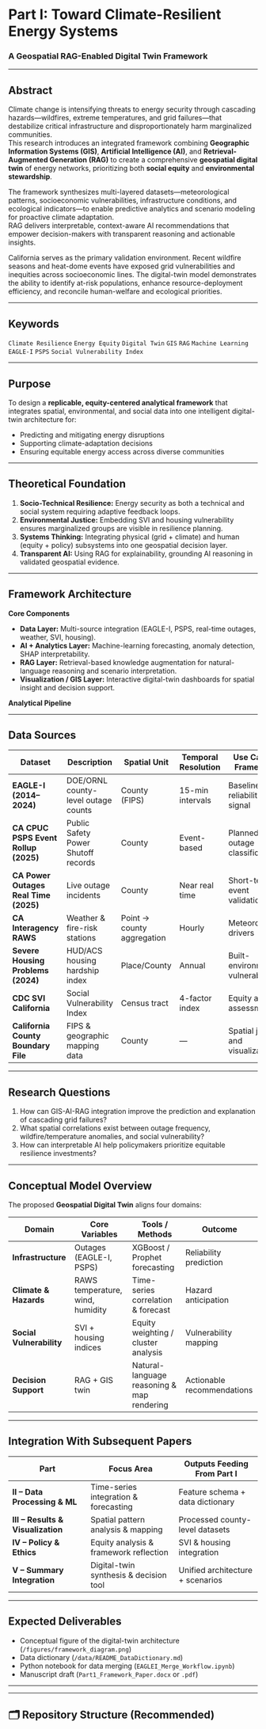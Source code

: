 # Part I: Toward Climate-Resilient Energy Systems  
### A Geospatial RAG-Enabled Digital Twin Framework

---

## Abstract
Climate change is intensifying threats to energy security through cascading hazards—wildfires, extreme temperatures, and grid failures—that destabilize critical infrastructure and disproportionately harm marginalized communities.  
This research introduces an integrated framework combining **Geographic Information Systems (GIS)**, **Artificial Intelligence (AI)**, and **Retrieval-Augmented Generation (RAG)** to create a comprehensive **geospatial digital twin** of energy networks, prioritizing both **social equity** and **environmental stewardship**.

The framework synthesizes multi-layered datasets—meteorological patterns, socioeconomic vulnerabilities, infrastructure conditions, and ecological indicators—to enable predictive analytics and scenario modeling for proactive climate adaptation.  
RAG delivers interpretable, context-aware AI recommendations that empower decision-makers with transparent reasoning and actionable insights.

California serves as the primary validation environment. Recent wildfire seasons and heat-dome events have exposed grid vulnerabilities and inequities across socioeconomic lines. The digital-twin model demonstrates the ability to identify at-risk populations, enhance resource-deployment efficiency, and reconcile human-welfare and ecological priorities.


---

## Keywords
`Climate Resilience`  `Energy Equity`  `Digital Twin`  `GIS`  `RAG`  `Machine Learning`  `EAGLE-I`  `PSPS`  `Social Vulnerability Index`

---

## Purpose
To design a **replicable, equity-centered analytical framework** that integrates spatial, environmental, and social data into one intelligent digital-twin architecture for:
- Predicting and mitigating energy disruptions
- Supporting climate-adaptation decisions
- Ensuring equitable energy access across diverse communities

---

## Theoretical Foundation
1. **Socio-Technical Resilience:** Energy security as both a technical and social system requiring adaptive feedback loops.  
2. **Environmental Justice:** Embedding SVI and housing vulnerability ensures marginalized groups are visible in resilience planning.  
3. **Systems Thinking:** Integrating physical (grid + climate) and human (equity + policy) subsystems into one geospatial decision layer.  
4. **Transparent AI:** Using RAG for explainability, grounding AI reasoning in validated geospatial evidence.

---

## Framework Architecture
**Core Components**
- **Data Layer:** Multi-source integration (EAGLE-I, PSPS, real-time outages, weather, SVI, housing).  
- **AI + Analytics Layer:** Machine-learning forecasting, anomaly detection, SHAP interpretability.  
- **RAG Layer:** Retrieval-based knowledge augmentation for natural-language reasoning and scenario interpretation.  
- **Visualization / GIS Layer:** Interactive digital-twin dashboards for spatial insight and decision support.

**Analytical Pipeline**

---

## Data Sources
| **Dataset** | **Description** | **Spatial Unit** | **Temporal Resolution** | **Use Case in Framework** |
|--------------|-----------------|------------------|--------------------------|----------------------------|
| **EAGLE-I (2014–2024)** | DOE/ORNL county-level outage counts | County (FIPS) | 15-min intervals | Baseline grid-reliability signal |
| **CA CPUC PSPS Event Rollup (2025)** | Public Safety Power Shutoff records | County | Event-based | Planned outage classification |
| **CA Power Outages Real Time (2025)** | Live outage incidents | County | Near real time | Short-term event validation |
| **CA Interagency RAWS** | Weather & fire-risk stations | Point → county aggregation | Hourly | Meteorological drivers |
| **Severe Housing Problems (2024)** | HUD/ACS housing hardship index | Place/County | Annual | Built-environment vulnerability |
| **CDC SVI California** | Social Vulnerability Index | Census tract | 4-factor index | Equity and risk assessment |
| **California County Boundary File** | FIPS & geographic mapping data | County | — | Spatial joins and visualization |

---

## Research Questions
1. How can GIS-AI-RAG integration improve the prediction and explanation of cascading grid failures?  
2. What spatial correlations exist between outage frequency, wildfire/temperature anomalies, and social vulnerability?  
3. How can interpretable AI help policymakers prioritize equitable resilience investments?  

---

## Conceptual Model Overview
The proposed **Geospatial Digital Twin** aligns four domains:

| **Domain** | **Core Variables** | **Tools / Methods** | **Outcome** |
|-------------|--------------------|----------------------|-------------|
| **Infrastructure** | Outages (EAGLE-I, PSPS) | XGBoost / Prophet forecasting | Reliability prediction |
| **Climate & Hazards** | RAWS temperature, wind, humidity | Time-series correlation & forecast | Hazard anticipation |
| **Social Vulnerability** | SVI + housing indices | Equity weighting / cluster analysis | Vulnerability mapping |
| **Decision Support** | RAG + GIS twin | Natural-language reasoning & map rendering | Actionable recommendations |

---

## Integration With Subsequent Papers
| **Part** | **Focus Area** | **Outputs Feeding From Part I** |
|-----------|----------------|----------------------------------|
| **II – Data Processing & ML** | Time-series integration & forecasting | Feature schema + data dictionary |
| **III – Results & Visualization** | Spatial pattern analysis & mapping | Processed county-level datasets |
| **IV – Policy & Ethics** | Equity analysis & framework reflection | SVI & housing integration |
| **V – Summary Integration** | Digital-twin synthesis & decision tool | Unified architecture + scenarios |

---

## Expected Deliverables
- Conceptual figure of the digital-twin architecture (`/figures/framework_diagram.png`)  
- Data dictionary (`/data/README_DataDictionary.md`)  
- Python notebook for data merging (`EAGLEI_Merge_Workflow.ipynb`)  
- Manuscript draft (`Part1_Framework_Paper.docx` or `.pdf`)  

---



---

## 🗂️ Repository Structure (Recommended)


